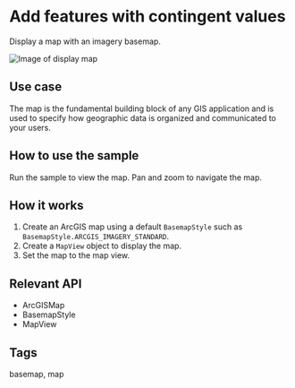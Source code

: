 # Add features with contingent values

Display a map with an imagery basemap.

![Image of display map](DisplayMap.png)

## Use case

The map is the fundamental building block of any GIS application and is used to specify how geographic data is organized and communicated to your users.

## How to use the sample

Run the sample to view the map. Pan and zoom to navigate the map.

## How it works

1. Create an ArcGIS map using a default `BasemapStyle` such as `BasemapStyle.ARCGIS_IMAGERY_STANDARD`.
2. Create a `MapView` object to display the map.
3. Set the map to the map view.

## Relevant API

* ArcGISMap
* BasemapStyle
* MapView

## Tags

basemap, map
